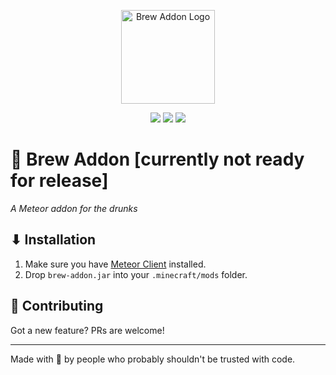 <p align="center">
  <img src="https://via.placeholder.com/150" alt="Brew Addon Logo" width="150"/>
</p>

<p align="center">
  <img src="https://img.shields.io/badge/status-WIP-yellow" />
  <img src="https://img.shields.io/badge/PRs-welcome-brightgreen" />
  <img src="https://img.shields.io/badge/made%20with-%F0%9F%8D%BA-ff69b4" />
</p>

# 🍺 Brew Addon [currently not ready for release]
_A Meteor addon for the drunks_

## ⬇ Installation
1. Make sure you have [Meteor Client](https://meteorclient.com) installed.
2. Drop `brew-addon.jar` into your `.minecraft/mods` folder. 

## 🍻 Contributing
Got a new feature? PRs are welcome!

---

Made with 🍺 by people who probably shouldn't be trusted with code.
